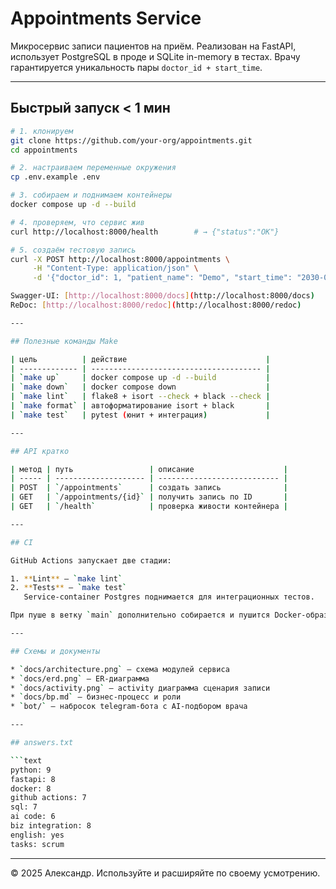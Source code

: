 # Appointments Service

Микросервис записи пациентов на приём. Реализован на FastAPI, использует PostgreSQL в проде и SQLite in-memory в тестах. Врачу гарантируется уникальность пары `doctor_id + start_time`.

---

## Быстрый запуск < 1 мин

```bash
# 1. клонируем
git clone https://github.com/your-org/appointments.git
cd appointments

# 2. настраиваем переменные окружения
cp .env.example .env

# 3. собираем и поднимаем контейнеры
docker compose up -d --build

# 4. проверяем, что сервис жив
curl http://localhost:8000/health        # → {"status":"OK"}

# 5. создаём тестовую запись
curl -X POST http://localhost:8000/appointments \
     -H "Content-Type: application/json" \
     -d '{"doctor_id": 1, "patient_name": "Demo", "start_time": "2030-01-01T09:00:00"}'

Swagger-UI: [http://localhost:8000/docs](http://localhost:8000/docs)
ReDoc: [http://localhost:8000/redoc](http://localhost:8000/redoc)

---

## Полезные команды Make

| цель          | действие                               |
| ------------- | -------------------------------------- |
| `make up`     | docker compose up -d --build           |
| `make down`   | docker compose down                    |
| `make lint`   | flake8 + isort --check + black --check |
| `make format` | автоформатирование isort + black       |
| `make test`   | pytest (юнит + интеграция)             |

---

## API кратко

| метод | путь                 | описание                    |
| ----- | -------------------- | --------------------------- |
| POST  | `/appointments`      | создать запись              |
| GET   | `/appointments/{id}` | получить запись по ID       |
| GET   | `/health`            | проверка живости контейнера |

---

## CI

GitHub Actions запускает две стадии:

1. **Lint** — `make lint`
2. **Tests** — `make test`
   Service-container Postgres поднимается для интеграционных тестов.

При пуше в ветку `main` дополнительно собирается и пушится Docker-образ в GHCR.

---

## Схемы и документы

* `docs/architecture.png` — схема модулей сервиса
* `docs/erd.png` — ER-диаграмма
* `docs/activity.png` — activity диаграмма сценария записи
* `docs/bp.md` — бизнес-процесс и роли
* `bot/` — набросок telegram-бота с AI-подбором врача

---

## answers.txt

```text
python: 9
fastapi: 8
docker: 8
github actions: 7
sql: 7
ai code: 6
biz integration: 8
english: yes
tasks: scrum
```

---

© 2025 Александр. Используйте и расширяйте по своему усмотрению.

```
```
